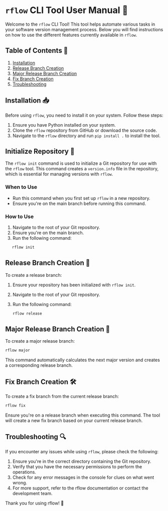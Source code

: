 # `rflow` CLI Tool User Manual 📘

Welcome to the `rflow` CLI Tool! This tool helps automate various tasks in your software version management process. Below you will find instructions on how to use the different features currently available in `rflow`.

## Table of Contents 📑
1. [Installation](#installation-)
2. [Release Branch Creation](#release-branch-creation-)
3. [Major Release Branch Creation](#major-release-branch-creation-)
4. [Fix Branch Creation](#fix-branch-creation-)
5. [Troubleshooting](#troubleshooting-)

## Installation 📥

Before using `rflow`, you need to install it on your system. Follow these steps:

1. Ensure you have Python installed on your system.
2. Clone the `rflow` repository from GitHub or download the source code.
3. Navigate to the `rflow` directory and run `pip install .` to install the tool.

## Initialize Repository 🌱

The `rflow init` command is used to initialize a Git repository for use with the `rflow` tool. This command creates a `version.info` file in the repository, which is essential for managing versions with `rflow`.

### When to Use

- Run this command when you first set up `rflow` in a new repository.
- Ensure you're on the main branch before running this command.

### How to Use

1. Navigate to the root of your Git repository.
2. Ensure you're on the main branch.
3. Run the following command:
```bash
   rflow init
```

## Release Branch Creation 🚀

To create a release branch:

1. Ensure your repository has been initialized with `rflow init`.
2. Navigate to the root of your Git repository.
3. Run the following command:

   ```bash
   rflow release
   ```
## Major Release Branch Creation 🌟

To create a major release branch:

```bash
rflow major
```
This command automatically calculates the next major version and creates a corresponding release branch.

## Fix Branch Creation 🛠️

To create a fix branch from the current release branch:

```bash
rflow fix
```
Ensure you're on a release branch when executing this command. The tool will create a new fix branch based on your current release branch.

## Troubleshooting 🔍

If you encounter any issues while using `rflow`, please check the following:

1. Ensure you're in the correct directory containing the Git repository.
2. Verify that you have the necessary permissions to perform the operations.
3. Check for any error messages in the console for clues on what went wrong.
4. For more support, refer to the rflow documentation or contact the development team.

Thank you for using rflow! 🎉
